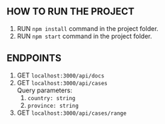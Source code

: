 ## **HOW TO RUN THE PROJECT**

1. RUN  `npm install` command in the project folder.
2. RUN  `npm start` command in the project folder.


## **ENDPOINTS**

1. GET `localhost:3000/api/docs`
2. GET `localhost:3000/api/cases`\
    Query parameters:
    1. `country: string`
    2. `province: string`
3. GET `localhost:3000/api/cases/range`

